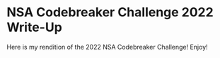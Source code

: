 # NSA Codebreaker Challenge 2022 Write-Up

Here is my rendition of the 2022 NSA Codebreaker Challenge!
Enjoy!

